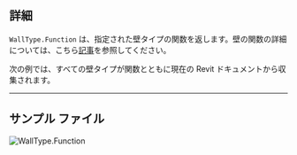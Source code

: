## 詳細
`WallType.Function` は、指定された壁タイプの関数を返します。壁の関数の詳細については、こちら[記事](https://help.autodesk.com/view/RVT/2025/JPN/?guid=GUID-718C1341-C4FC-40D6-9646-D2E13A861D33)を参照してください。

次の例では、すべての壁タイプが関数とともに現在の Revit ドキュメントから収集されます。
___
## サンプル ファイル

![WallType.Function](./Revit.Elements.WallType.Function_img.jpg)
